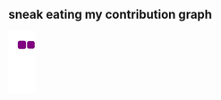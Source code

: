 
## sneak eating my contribution graph
![snake gif](https://github.com/jaju05/jaju05/blob/output/github-contribution-grid-snake.gif)
